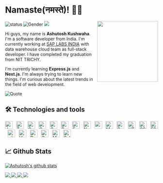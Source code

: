 <!-- ### Hi there 👋 -->
# **Namaste(नमस्ते)!** 🙏🏼

<!--
**ashutoshkush81/ashutoshkush81** is a ✨ _special_ ✨ repository because its `README.md` (this file) appears on your GitHub profile.

Here are some ideas to get you started:
-->
<img align='right' src='https://octodex.github.com/images/manufacturetocat.png' width='200"'>

![status](https://img.shields.io/badge/status-up-brightgreen) 
![Gender](https://img.shields.io/badge/gender-%F0%9F%A4%B5-lightgrey)
![](https://visitor-badge.glitch.me/badge?page_id=github.com/atk81)

Hi guys, my name is **Ashutosh Kushwaha**. I'm a software developer from India. I'm currently working at [SAP LABS INDIA](https://www.sap.com/india/about/labs-india.html) with data warehouse cloud team as full-stack developer. I have completed my graduation from NIT TRICHY.

I'm currently learning **Express.js** and **Next.js**. I'm always trying to learn new things. I'm curious about the latest trends in the field of web development.


<!-- You can find me on
<a href="https://www.linkedin.com/in/ashutoshkush81">
<img src="iconfinder_1_Linkedin_unofficial_colored_svg_5296501.svg" width="15px">
</a> and <a href="https://www.ashutosh.rocks">
<img src="logo.png" width="15px">
</a>. -->

![Quote](https://github-readme-quotes.herokuapp.com/quote?theme=shades-of-purple&animation=default&layout=default&font=default)
<!-- 
 [![linkedin](./iconfinder_1_Linkedin_unofficial_colored_svg_5296501.svg)](https://www.linkedin.com/in/ashutoshkush81) 
 -->

 ## 🛠  **Technologies and tools**
 <a name="learning-now"></a>
<img src="https://img.shields.io/badge/JavaScript-282C34?logo=javascript&logoColor=F7DF1E" alt="JavaScript logo" title="JavaScript" height="25"/>
&nbsp;
<img src="https://img.shields.io/badge/TypeScript-282C34?logo=typescript&logoColor=3178C6" alt="TypeScript logo" title="TypeScript" height="25" />
&nbsp;
<img src="https://img.shields.io/badge/Go-282C34?logo=go&logoColor=3178C6" alt="Golang logo" title="Go" height="25" />
&nbsp;
<img src="https://img.shields.io/badge/C-282C34?logo=c&logoColor=blue" alt="C logo" title="C" height="25" />
&nbsp;
<img src="https://img.shields.io/badge/C-282C34?logo=cplusplus&logoColor=red" alt="Cplusplus logo" title="CPP" height="25" />
&nbsp;
<img src="https://img.shields.io/badge/python-282C34?logo=python" alt="Python logo" title="Python" height="25" />
&nbsp;
<img src="https://img.shields.io/badge/express-282C34?logo=express" alt="Express logo" title="Express" height="25" />
&nbsp;
<img src="https://img.shields.io/badge/Node-282C34?logo=node.js" alt="Node logo" title="Node" height="25" />
&nbsp;
<img src="https://img.shields.io/badge/MongoDB-282C34?logo=mongodb" alt="mongodb logo" title="MongoDB" height="25" />
&nbsp;
<img src="https://img.shields.io/badge/MySQL-282C34?logo=mysql" alt="MySQL logo" title="MySQL" height="25" />
&nbsp;
<img src="https://img.shields.io/badge/Redis-282C34?logo=Redis" alt="Redis logo" title="Redis" height="25" />
&nbsp;
<img src="https://img.shields.io/badge/HTML5-282C34?logo=html5&logoColor=E34F26" alt="HTML5 logo" title="HTML5" height="25" />
&nbsp;
<img src="https://img.shields.io/badge/CSS3-282C34?logo=css3&logoColor=1572B6" alt="CSS3 logo" title="CSS3" height="25" />
&nbsp;
<img src="https://img.shields.io/badge/ESLint-282C34?logo=eslint&logoColor=4B32C3" alt="ESLint logo" title="ESLint" height="25" />
&nbsp;
<img src="https://img.shields.io/badge/git-282C34?logo=git&logoColor=F05032" alt="git logo" title="git" height="25" />
&nbsp;
<img src="https://img.shields.io/badge/VS%20Code-282C34?logo=visual-studio-code&logoColor=007ACC" alt="Visual Studio Code logo" title="Visual Studio Code" height="25" />
&nbsp;
<img src="https://img.shields.io/badge/docker-282C34?logo=docker" alt="Docker logo" title="Docker" height="25" />
&nbsp;
<img src="https://img.shields.io/badge/Cypress-282C34?logo=cypress" alt="Cypress logo" title="Cypress" height="25" />
&nbsp;
<img src="https://img.shields.io/badge/Mocha-282C34?logo=mocha" alt="Mocha logo" title="Mocha" height="25" />
&nbsp;
<img src="https://img.shields.io/badge/Solidity-282C34?logo=solidity" alt="Solidity logo" title="Solidity" height="25" />
&nbsp;
<a name="learning-next"></a>

<!-- 
## 🔧 **Technology and Tools**
![](https://img.shields.io/badge/OS-Linux-informational?style=flat&logo=linux&logoColor=white&color=2bbc8a)
![](https://img.shields.io/badge/Editor-vscode-informational?style=flat&logo=visual-studio-code&logoColor=white&color=2bbc8a)
![](https://img.shields.io/badge/Shell-Bash-informational?style=flat&logo=gnu-bash&logoColor=white&color=2bbc8a)
![](https://img.shields.io/badge/Code-C-informational?style=flat&logo=c&logoColor=white&color=2bbc8a)
![](https://img.shields.io/badge/Code-C++-informational?style=flat&logo=c&logoColor=white&color=2bbc8a)
![](https://img.shields.io/badge/Code-Javascript-informational?style=flat&logo=javascript&logoColor=white&color=2bbc8a)
![](https://img.shields.io/badge/Code-Typescript-informational?style=flat&logo=typescript&logoColor=white&color=2bbc8a)
![](https://img.shields.io/badge/Code-Python-informational?style=flat&logo=python&logoColor=white&color=2bbc8a)
![](https://img.shields.io/badge/Tools-HTML-informational?style=flat&logo=html5&logoColor=white&color=2bbc8a)
![](https://img.shields.io/badge/Tools-CSS-informational?style=flat&logo=css3&logoColor=white&color=2bbc8a)
![](https://img.shields.io/badge/Tools-SCSS-informational?style=flat&logo=sass&logoColor=white&color=2bbc8a)
![](https://img.shields.io/badge/Tools-MySQL-informational?style=flat&logo=mysql&logoColor=white&color=2bbc8a)
![](https://img.shields.io/badge/Tools-MongoDB-informational?style=flat&logo=mongodb&logoColor=white&color=2bbc8a)
![](https://img.shields.io/badge/Technology-GIT-informational?style=flat&logo=git&logoColor=white&color=2bbc8a)
![](https://img.shields.io/badge/Technology-Blockchain-informational?style=flat&logo=bitcoin&logoColor=white&color=2bbc8a)


<h3 align="left">Languages and Tools:</h3>
<p align="left"> <a href="https://www.gnu.org/software/bash/" target="_blank" rel="noreferrer"> <img src="https://www.vectorlogo.zone/logos/gnu_bash/gnu_bash-icon.svg" alt="bash" width="40" height="40"/> </a> <a href="https://www.cprogramming.com/" target="_blank" rel="noreferrer"> <img src="https://raw.githubusercontent.com/devicons/devicon/master/icons/c/c-original.svg" alt="c" width="40" height="40"/> </a> <a href="https://www.w3schools.com/cpp/" target="_blank" rel="noreferrer"> <img src="https://raw.githubusercontent.com/devicons/devicon/master/icons/cplusplus/cplusplus-original.svg" alt="cplusplus" width="40" height="40"/> </a> <a href="https://www.w3schools.com/css/" target="_blank" rel="noreferrer"> <img src="https://raw.githubusercontent.com/devicons/devicon/master/icons/css3/css3-original-wordmark.svg" alt="css3" width="40" height="40"/> </a> <a href="https://www.cypress.io" target="_blank" rel="noreferrer"> <img src="https://raw.githubusercontent.com/simple-icons/simple-icons/6e46ec1fc23b60c8fd0d2f2ff46db82e16dbd75f/icons/cypress.svg" alt="cypress" width="40" height="40"/> </a> <a href="https://www.docker.com/" target="_blank" rel="noreferrer"> <img src="https://raw.githubusercontent.com/devicons/devicon/master/icons/docker/docker-original-wordmark.svg" alt="docker" width="40" height="40"/> </a> <a href="https://expressjs.com" target="_blank" rel="noreferrer"> <img src="https://raw.githubusercontent.com/devicons/devicon/master/icons/express/express-original-wordmark.svg" alt="express" width="40" height="40"/> </a> <a href="https://git-scm.com/" target="_blank" rel="noreferrer"> <img src="https://www.vectorlogo.zone/logos/git-scm/git-scm-icon.svg" alt="git" width="40" height="40"/> </a> <a href="https://golang.org" target="_blank" rel="noreferrer"> <img src="https://raw.githubusercontent.com/devicons/devicon/master/icons/go/go-original.svg" alt="go" width="40" height="40"/> </a> <a href="https://www.w3.org/html/" target="_blank" rel="noreferrer"> <img src="https://raw.githubusercontent.com/devicons/devicon/master/icons/html5/html5-original-wordmark.svg" alt="html5" width="40" height="40"/> </a> <a href="https://developer.mozilla.org/en-US/docs/Web/JavaScript" target="_blank" rel="noreferrer"> <img src="https://raw.githubusercontent.com/devicons/devicon/master/icons/javascript/javascript-original.svg" alt="javascript" width="40" height="40"/> </a> <a href="https://www.linux.org/" target="_blank" rel="noreferrer"> <img src="https://raw.githubusercontent.com/devicons/devicon/master/icons/linux/linux-original.svg" alt="linux" width="40" height="40"/> </a> <a href="https://mochajs.org" target="_blank" rel="noreferrer"> <img src="https://www.vectorlogo.zone/logos/mochajs/mochajs-icon.svg" alt="mocha" width="40" height="40"/> </a> <a href="https://www.mongodb.com/" target="_blank" rel="noreferrer"> <img src="https://raw.githubusercontent.com/devicons/devicon/master/icons/mongodb/mongodb-original-wordmark.svg" alt="mongodb" width="40" height="40"/> </a> <a href="https://nodejs.org" target="_blank" rel="noreferrer"> <img src="https://raw.githubusercontent.com/devicons/devicon/master/icons/nodejs/nodejs-original-wordmark.svg" alt="nodejs" width="40" height="40"/> </a> <a href="https://postman.com" target="_blank" rel="noreferrer"> <img src="https://www.vectorlogo.zone/logos/getpostman/getpostman-icon.svg" alt="postman" width="40" height="40"/> </a> <a href="https://www.python.org" target="_blank" rel="noreferrer"> <img src="https://raw.githubusercontent.com/devicons/devicon/master/icons/python/python-original.svg" alt="python" width="40" height="40"/> </a> <a href="https://redis.io" target="_blank" rel="noreferrer"> <img src="https://raw.githubusercontent.com/devicons/devicon/master/icons/redis/redis-original-wordmark.svg" alt="redis" width="40" height="40"/> </a> <a href="https://www.typescriptlang.org/" target="_blank" rel="noreferrer"> <img src="https://raw.githubusercontent.com/devicons/devicon/master/icons/typescript/typescript-original.svg" alt="typescript" width="40" height="40"/> </a> </p> -->

## 📈 **Github Stats**
[![Ashutosh's github stats](https://github-readme-stats.vercel.app/api?username=atk81&show_icons=true&count_private=true&hide=contribs&theme=tokyonight)](https://github.com/atk81)


<!-- <div align="center" >
<a  href="https://github.com/atk81">
<!-- <img src="https://raw.githubusercontent.com/atk81/profile-summary-cards/master/profile-summary-card-output/nord_dark/3-stats.svg" width="32.5%">
<img src="https://raw.githubusercontent.com/atk81/profile-summary-cards/master/profile-summary-card-output/nord_dark/1-repos-per-language.svg" width="32.5%">
<img src="https://raw.githubusercontent.com/atk81/profile-summary-cards/master/profile-summary-card-output/nord_dark/2-most-commit-language.svg" width="32.5%"> -->

<!-- </a>

<details>
  <summary>More stats</summary>
  
<img align="center" src="https://raw.githubusercontent.com/atk81/profile-summary-cards/master/profile-summary-card-output/nord_dark/0-profile-details.svg" >

</details> -->
<!-- 
[![Top Langs](https://github-readme-stats.vercel.app/api/top-langs/?username=ashutoshkush81&layout=compact&theme=tokyonight&langs_count=7)](https://github.com/ashutoshkush81)
 -->




<a href="https://github.com/atk81/tKart">
<img src=https://github-readme-stats.vercel.app/api/pin/?username=atk81&repo=tKart&theme=tokyonight>
</a>

<a href="https://github.com/atk81/typescript-express-docker-template">
<img src=https://github-readme-stats.vercel.app/api/pin/?username=atk81&repo=typescript-express-docker-template&theme=tokyonight>
</a>

<a href="https://github.com/atk81/kickstarter">
<img src=https://github-readme-stats.vercel.app/api/pin/?username=atk81&repo=kickstarter&theme=tokyonight>
</a>


<a href="https://github.com/atk81/passport-jwt-auth">
<img src=https://github-readme-stats.vercel.app/api/pin/?username=atk81&repo=passport-jwt-auth&theme=tokyonight>
</a>





